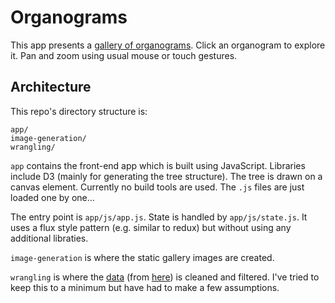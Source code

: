# Organograms

This app presents a [gallery of organograms](https://app.peterrcook.com/ukgov-organograms). Click an organogram to explore it. Pan and zoom using usual mouse or touch gestures.

## Architecture

This repo's directory structure is:

```
app/
image-generation/
wrangling/
```

`app` contains the front-end app which is built using JavaScript. Libraries include D3 (mainly for generating the tree structure). The tree is drawn on a canvas element. Currently no build tools are used. The `.js` files are just loaded one by one...

The entry point is `app/js/app.js`. State is handled by `app/js/state.js`. It uses a flux style pattern (e.g. similar to redux) but without using any additional libraties.

`image-generation` is where the static gallery images are created.

`wrangling` is where the [data](https://www.instituteforgovernment.org.uk/sites/default/files/Departmental_organograms_gov.uk_data.gov_.uk_4_7_2017.xlsx) (from [here](https://www.instituteforgovernment.org.uk/blog/hacking-organograms-unlocking-government-data)) is cleaned and filtered. I've tried to keep this to a minimum but have had to make a few assumptions.